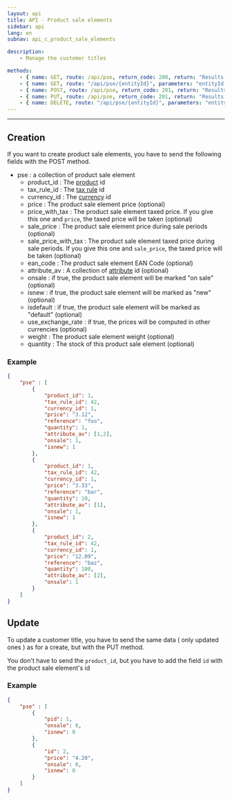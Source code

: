 ```yaml
---
layout: api
title: API - Product sale elements
sidebar: api
lang: en
subnav: api_c_product_sale_elements

description:
    - Manage the customer titles

methods:
    - { name: GET, route: /api/pse, return_code: 200, return: "Results of the 'product-sale-elements' loop" }
    - { name: GET, route: "/api/pse/{entityId}", parameters: "entityId: The product sale element id", return_code: 200, return: "Results of the 'product-sale-elements' loop for entityId" }
    - { name: POST, route: /api/pse, return_code: 201, return: "Results of the 'product-sale-elements' loop for the created product sale elements"}
    - { name: PUT, route: /api/pse, return_code: 201, return: "Results of the 'product-sale-elements' loop for the updated product sale elements" }
    - { name: DELETE, route: "/api/pse/{entityId}", parameters: "entityId: The product sale element id", return_code: 204, return: Nothing }
---
```

---

## Creation

If you want to create product sale elements, you have to send the following fields with the POST method.

- pse : a collection of product sale element
    - product\_id : The [product](product.html) id
    - tax\_rule\_id : The [tax rule](tax_rule.html) id
    - currency_id : The [currency](currency.html) id
    - price : The product sale element price (optional)
    - price\_with\_tax : The product sale element taxed price. If you give this one and ```price```, the taxed price will be taken (optional)
    - sale\_price : The product sale element price during sale periods (optional)
    - sale\_price\_with\_tax : The product sale element taxed price  during sale periods. If you give this one and ```sale_price```, the taxed price will be taken (optional)
    - ean\_code : The product sale element EAN Code (optional)
    - attribute\_av : A collection of [attribute](attribute.html) id (optional)
    - onsale : if true, the product sale element will be marked "on sale" (optional)
    - isnew : if true, the product sale element will be marked as "new" (optional)
    - isdefault : if true, the product sale element will be marked as "default" (optional)
    - use\_exchange\_rate : if true, the prices will be computed in other currencies (optional)
    - weight : The product sale element weight (optional)
    - quantity : The stock of this product sale element (optional)
    
### Example
```json
{
    "pse" : [
        {
            "product_id": 1,
            "tax_rule_id": 42,
            "currency_id": 1,
            "price": "3.12",
            "reference": "foo",
            "quantity": 1,
            "attribute_av": [1,2],
            "onsale": 1,
            "isnew": 1
        },
        {
            "product_id": 1,
            "tax_rule_id": 42,
            "currency_id": 1,
            "price": "3.33",
            "reference": "bar",
            "quantity": 10,
            "attribute_av": [1],
            "onsale": 1,
            "isnew": 1
        },
        {
            "product_id": 2,
            "tax_rule_id": 42,
            "currency_id": 1,
            "price": "12.09",
            "reference": "baz",
            "quantity": 100,
            "attribute_av": [2],
            "onsale": 1
        }
    ]
}
```

## Update

To update a customer title, you have to send the same data ( only updated ones ) as for a create, but with the PUT method.

You don't have to send the ```product_id```, but you have to add the field ```id``` with the product sale element's id

### Example
```json
{
    "pse" : [
        {
            "pid": 1,
            "onsale": 0,
            "isnew": 0
        },
        {
            "id": 2,
            "price": "4.20",
            "onsale": 0,
            "isnew": 0
        }
    ]
}
```
